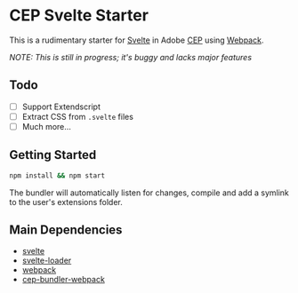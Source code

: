 # CEP Svelte Starter

This is a rudimentary starter for [Svelte](https://svelte.dev) in Adobe [CEP](https://github.com/Adobe-CEP/CEP-Resources) using [Webpack](https://github.com/webpack/webpack).

*NOTE: This is still in progress; it's buggy and lacks major features*

## Todo
- [ ] Support Extendscript
- [ ] Extract CSS from `.svelte` files
- [ ] Much more…

## Getting Started
```bash
npm install && npm start
```

The bundler will automatically listen for changes, compile and add a symlink to the user's extensions folder.

## Main Dependencies
- [svelte](https://github.com/sveltejs/svelte)
- [svelte-loader](https://github.com/sveltejs/svelte-loader)
- [webpack](https://github.com/webpack/webpack)
- [cep-bundler-webpack](https://github.com/adobe-extension-tools/cep-bundler-webpack)
